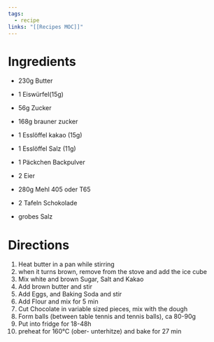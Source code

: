 ```yaml
---
tags:
  - recipe
links: "[[Recipes MOC]]"
---
```

# Ingredients

- 230g Butter
- 1 Eiswürfel(15g)

- 56g Zucker
- 168g brauner zucker
- 1 Esslöffel kakao (15g)
- 1 Esslöffel Salz (11g)
- 1 Päckchen Backpulver
- 2 Eier
- 280g Mehl 405 oder T65
- 2 Tafeln Schokolade
- grobes Salz

# Directions

1) Heat butter in a pan while stirring
2) when it turns brown, remove from the stove and add the ice cube
3) Mix white and brown Sugar, Salt and Kakao
4) Add brown butter and stir
5) Add Eggs, and Baking Soda and stir
6) Add Flour and mix for 5 min
7) Cut Chocolate in variable sized pieces, mix with the dough
8) Form balls (between table tennis and tennis balls), ca 80-90g
9) Put into fridge for 18-48h
10) preheat for 160°C (ober- unterhitze) and bake for 27 min
